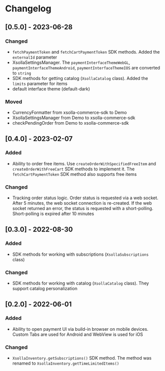 # Changelog

## [0.5.0] - 2023-06-28

### Changed
- `fetchPaymentToken` and `fetchCartPaymentToken` SDK methods. Added the `externalId` parameter
- XsollaSettingsManager. The `paymentInterfaceThemeWebGL`, `paymentInterfaceThemeAndroid`, `paymentInterfaceThemeIOS` are converted to `string`
- SDK methods for getting catalog (`XsollaCatalog` class). Added the `limits` parameter for items
- default interface theme (default-dark)

### Moved
- CurrencyFormatter from xsolla-commerce-sdk to Demo
- XsollaSettingsManager from Demo to xsolla-commerce-sdk
- checkPendingOrder from Demo to xsolla-commerce-sdk

## [0.4.0] - 2023-02-07

### Added
- Ability to order free items. Use `createOrderWithSpecifiedFreeItem` and `createOrderWithFreeCart` SDK methods to implement it. The `fetchCartPaymentToken` SDK method also supports free items

### Changed
- Tracking order status logic. Order status is requested via a web socket. After 5 minutes, the web socket connection is re-created. If the web socket returned an error, the status is requested with a short-polling. Short-polling is expired after 10 minutes

## [0.3.0] - 2022-08-30

### Added
- SDK methods for working with subscriptions (`XsollaSubscriptions` class)

### Changed
- SDK methods for working with catalog (`XsollaCatalog` class). They support catalog personalization

## [0.2.0] - 2022-06-01

### Added
- Ability to open payment UI via build-in browser on mobile devices. Custom Tabs are used for Android and WebView is used for iOS

### Changed
- `XsollaInventory.getSubscriptions()` SDK method. The method was renamed to `XsollaInventory.getTimeLimitedItems()`

